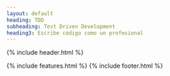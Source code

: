 ```yaml
---
layout: default
heading: TDD
subheading: Test Driven Development
heading3: Escribe código como un profesional
---
```


{% include header.html %}

<div class="container">
  {% include features.html %}
  <!-- <a class="btn btn-primary" href="{{site.baseurl}}/docs/TDD-infographic-2020.pdf" target="_blank" rel="noopener noreferrer">Descargar</a> -->
  {% include footer.html %}  
</div>
